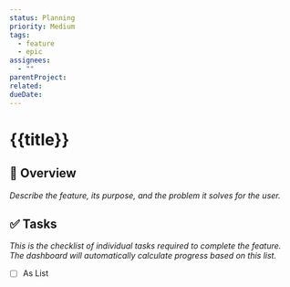 ```yaml
---
status: Planning
priority: Medium
tags:
  - feature
  - epic
assignees:
  - ""
parentProject: 
related: 
dueDate:
---
```

# {{title}}

## 📖 Overview
*Describe the feature, its purpose, and the problem it solves for the user.*

## ✅ Tasks
*This is the checklist of individual tasks required to complete the feature. The dashboard will automatically calculate progress based on this list.*
- [ ] As List

